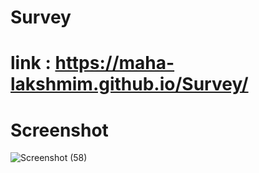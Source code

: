 # Survey

# link : https://maha-lakshmim.github.io/Survey/

# Screenshot 
![Screenshot (58)](https://github.com/maha-lakshmim/Survey/assets/149753359/0ce7517e-6767-4d57-921b-7ede5f7a61bb)
